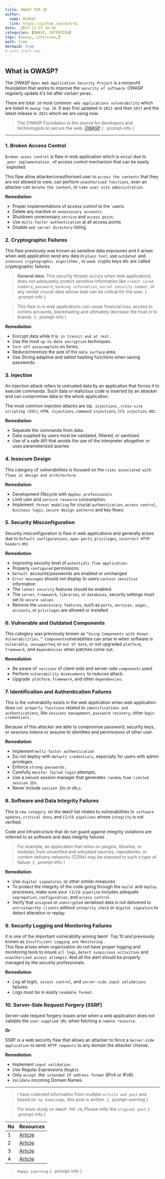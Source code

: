 ```yaml
---
title: OWASP TOP-10
author: 
  name: M14R41
  link: https://github.com/m14r41
date:  2023-11-23 10:50
categories: [OWASP, INTERVIEW]
tags: [owasp, interview,]
math: true
mermaid: true
# Lets start now
---
```




## What is OWASP?
<!-- ![](https://owasp.org/www-project-top-ten/assets/images/mapping.png) -->


The OWASP `Open Web Application Security Project` is a nonprofit foundation that works to improve the `security of software`. OWASP regularly update it's  list after certain yeras.. 
<br>

There are total` 10` most common` web applications vulnerability` which are listed in `owasp top 10`.
It was first updated in `2013 `and then `2017` and the latest release is` 2021` which we are using now. 

>The OWASP Foundation is the source for developers and technologists to secure the web. [OWASP](https://owasp.org/)
{: .prompt-info }

---

### 1. Broken Access Control 
`Broken acess control` is flaw in web application which is occur due to ` _poor implementation_` of access control   mechanism that can be easily `exploited. 

This flaw allow attacker/unauthorised user to `access the contents` that they are not allowed to view, can perform `unauthorised functions`, even an attacker can `delete the content`, or `take over site administration`.

**Remediation**
- Proper implementations of access control to the `users.
- Delete any inactive or `unnecessary accounts`.
- Shutdown unnecessary `service` and `access point`.
- Use `multi-factor authentication` at all access points
- Disable `web server directory` listing
		

### 2. Cryptographic Failures 

 This flaw previously was known as sensitive data exposures and it arises when web application send  any data  in `plain text`, use   `outdated `and `insecure cryptographic algorithms` ,  or  `weak `crypto keys etc are called cryptographic failures.
 
> **General idea:**
>This security threats occurs when web applications does not adequately protect sensitive information like `credit cared numbere`, `password`, `banking information`, `social security number`, or any similar crucial data whose leak can be critical for the user.
{: .prompt-info }

>This flaw in in web applications can cause financial loss, access to victims accounts, blackmailing and ultimately decrease the trust in to brands.
{: .prompt-info }

**Remediation**

-  Encrypt data while it is` in transit and at rest`.
-  Use the most `up-to-date encryption` techniques.
-  `Turn off autocomplete` on forms.
-  Reduce/minimize the size of the `data surface` area.
-   Use Strong adaptive and salted hashing functions when saving passwords.



### 3. Injection

An injection attack refers to untrusted data by an application that forces it to execute commands. Such data or malicious code is inserted by an attacker and can compromise data or the whole application.

The most common injection attacks are `SQL injections` , `cross-site scripting (XSS)`, `HTML injections`, `command injections`, `CCS injection`, etc..

**Remediation**

- Separate the  commands from data.
- Data supplied by users most be validated, filtered, or sanitized.
- Use of a safe API that avoids the use of the interpreter altogether or uses parameterized queries


### 4. Insecure Design

This category of vulnerabilities is focused on the `risks associated with flaws in design and architecture`.

**Remediation**

- Development lifecycle with `AppSec professionals`
- Limit user and `service resource` consumption.
- Implement` threat modeling` for crucial `authentication`, `access control`, `business logic`, `secure design patterns` and key flows.


### 5. Security Misconfiguration 

Security misconfiguration is flaw in web applications and generally arises due to `Default configurations`, `open ports`, `privileges`, `incorrect HTTP headers` etc.

**Remediation**
-   Improving security level of `potentials flaw application`.
-   Properly `configured` permissions.
-  `Default `accounts/passwords are enabled or unchanged
-   `Error messages` should not display to users `contain sensitive` information
-   The `latest security` features should be enabled.
-   The `server`, `framework`, `libraries`, or `databases`, security settings must set to `secure values`
-  Remove the `unnecessary features`, such as `ports`, `services,` `pages` , `accounts`, or `privileges` are allowed or installed


### 6. Vulnerable and Outdated Components 

This category was previously known as `“Using Components with Known Vulnerabilities.” Component`vulnerabilities can arise in when software is `vulnerable`,` unsupported`, or `out of date`,  or not upgraded `platform`, `framework`, and `dependencies` when patches come out.

**Remediation**

- Be aware of` versions` of client-side and server-side `components` used.
- Perform `vulnerability Assessments `to reduces attack.
- Upgrade` platform`, `framework`, and other `dependencies`.


### 7. Identification and Authentication Failures 

This is the vulnerability exists in the web application when web application does `not properly functions` related to `identifications and authentications`, like `sessions management`, `password recovery`, other l`ogin credentials.`

Because of this attacker are able to compromise password, security keys, or sessions tokens or assume to identities and permissions of other user.

**Remediation**
-   Implement `multi-factor authentication`
-   Do not deploy with `default credentials`, especially for users with admin privileges.
-   Enforce `strong passwords.`
-   Carefully `monitor failed login` attempts.
-   Use a secure session manager that generates` random`, t`ime-limited session IDs`. 
-   Never include `session IDs` in `URLs`.


### 8. Software and Data Integrity Failures 
This is `new category `on the `OWASP` list relates to vulnerabilities in` software updates`, `critical data`, and `CI/CD pipelines` whose `integrity` is not verified. 

Code and infrastructure that do not guard against integrity violations are referred to as software and data integrity failures

>For example, an application that relies on plugins, libraries, or modules from unverified and untrusted sources, repositories, or content delivery networks (CDNs) may be exposed to such a type of failure.
>{: .prompt-info }

**Remediation**

- Use `digital signatures`, or other similar measures
- To protect the integrity of the code going through the `build `and `deploy` processes, make sure your` CI/CD pipeline` includes adequate `segregation`, `configuration`, and `access control`.
- Verify that `unsigned` or `unencrypted` serialised data is not delivered to `untrustworthy clients` without `integrity check` or `digital signature` to detect alteration or replay.



### 9. Security Logging and Monitoring Failures 

It is one of the important vulnerability among `OWASP `Top 10 and previously known as `Insufficient Logging and Monitoring` . 
<br>
This flaw arises when organization do not have proper logging and monitoring tools to insure `all logs`, `detect suspicious activities` and `unauthorized access attempts`. And all the alert should be properly managed by the security professionals.


**Remediation**
- Log all login,` access control`, and `server-side input validations` failures.
- Logs must be in easily `readable format`. 


### 10. Server-Side Request Forgery (SSRF) 

Server-side request forgery issues arise when a web application does not validate the `user-supplied URL` when fetching a `remote resource`.

**Or**

SSRF is a web security flaw that allows an attacker to force a s`erver-side application` to send` HTTP requests` to any domain the attacker choose.

**Remediation**

-   Implement `input validation`.
-   Use Regular Expressions (`RegEx`).
-   Only `accept `the` intended IP address format` (IPv4 or IPv6).
-   `Validate` incoming Domain Names.


---

> I have collected  information from multiple `article and post` and 
> based on` my knowledge`, this post is written.
{: .prompt-warning }

> For more study on `OWASP TOP 10`, Please refer the `original post`
{: .prompt-info }

| No  | Resources                                                            |
| --- | -------------------------------------------------------------------- |
| 1   | [Article ](https://www.appsealing.com/owasp-top-10-vulnerabilities/) |
| 2   | [Article ](https://crashtest-security.com/owasp-top-10-2021/)        |
| 3   | [Article](https://snyk.io/learn/owasp-top-10-vulnerabilities/)       |
| 4   | [Article](https://owasp.org/www-project-top-ten/)                    |                                       

> `Happy Learning`
{: .prompt-info }




